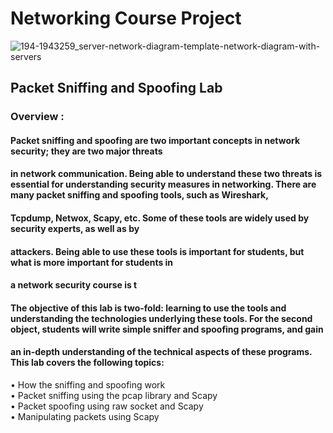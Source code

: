 # Networking Course Project
![194-1943259_server-network-diagram-template-network-diagram-with-servers](https://user-images.githubusercontent.com/97015893/186433613-8b38bc20-26ca-4338-8418-4531a26378a6.png)

## Packet Sniffing and Spoofing Lab
### Overview :
#### Packet sniffing and spoofing are two important concepts in network security; they are two major threats
#### in network communication. Being able to understand these two threats is essential for understanding security measures in networking. There are many packet sniffing and spoofing tools, such as Wireshark,
#### Tcpdump, Netwox, Scapy, etc. Some of these tools are widely used by security experts, as well as by
#### attackers. Being able to use these tools is important for students, but what is more important for students in
#### a network security course is t
#### The objective of this lab is two-fold: learning to use the tools and understanding the technologies underlying these tools. For the second object, students will  write simple sniffer and spoofing programs, and gain
#### an in-depth understanding of the technical aspects of these programs. This lab covers the following topics:
• How the sniffing and spoofing work<br />
• Packet sniffing using the pcap library and Scapy<br />
• Packet spoofing using raw socket and Scapy<br />
• Manipulating packets using Scapy<br />
